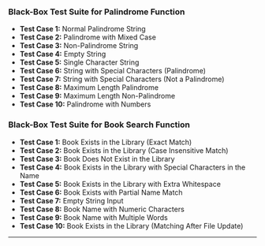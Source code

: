 ### Black-Box Test Suite for Palindrome Function
- **Test Case 1:** Normal Palindrome String
- **Test Case 2:** Palindrome with Mixed Case
- **Test Case 3:** Non-Palindrome String
- **Test Case 4:** Empty String
- **Test Case 5:** Single Character String
- **Test Case 6:** String with Special Characters (Palindrome)
- **Test Case 7:** String with Special Characters (Not a Palindrome)
- **Test Case 8:** Maximum Length Palindrome
- **Test Case 9:** Maximum Length Non-Palindrome
- **Test Case 10:** Palindrome with Numbers

### Black-Box Test Suite for Book Search Function
- **Test Case 1:** Book Exists in the Library (Exact Match)
- **Test Case 2:** Book Exists in the Library (Case Insensitive Match)
- **Test Case 3:** Book Does Not Exist in the Library
- **Test Case 4:** Book Exists in the Library with Special Characters in the Name
- **Test Case 5:** Book Exists in the Library with Extra Whitespace
- **Test Case 6:** Book Exists with Partial Name Match
- **Test Case 7:** Empty String Input
- **Test Case 8:** Book Name with Numeric Characters
- **Test Case 9:** Book Name with Multiple Words
- **Test Case 10:** Book Exists in the Library (Matching After File Update)

---
